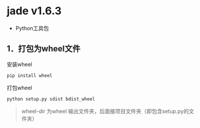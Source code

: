 #  jade v1.6.3
* Python工具包

## 1．打包为wheel文件

安装wheel
```bash
pip install wheel
```
打包wheel
```bash
python setup.py sdist bdist_wheel
```
> wheel-dir 为wheel 输出文件夹，后面接项目文件夹（即包含setup.py的文件夹）